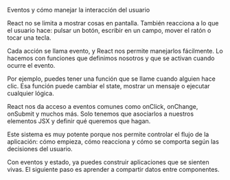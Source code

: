 Eventos y cómo manejar la interacción del usuario

React no se limita a mostrar cosas en pantalla. También reacciona a lo que el usuario hace: pulsar un botón, escribir en un campo, mover el ratón o tocar una tecla.

Cada acción se llama evento, y React nos permite manejarlos fácilmente. Lo hacemos con funciones que definimos nosotros y que se activan cuando ocurre el evento.

Por ejemplo, puedes tener una función que se llame cuando alguien hace clic. Esa función puede cambiar el state, mostrar un mensaje o ejecutar cualquier lógica.

React nos da acceso a eventos comunes como onClick, onChange, onSubmit y muchos más. Solo tenemos que asociarlos a nuestros elementos JSX y definir qué queremos que hagan.

Este sistema es muy potente porque nos permite controlar el flujo de la aplicación: cómo empieza, cómo reacciona y cómo se comporta según las decisiones del usuario.

Con eventos y estado, ya puedes construir aplicaciones que se sienten vivas. El siguiente paso es aprender a compartir datos entre componentes.
